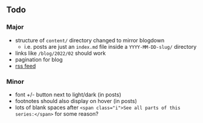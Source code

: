 ## Todo

### Major

- structure of `content/` directory changed to mirror blogdown
    + i.e. posts are just an `index.md` file inside a `YYYY-MM-DD-slug/` directory
- links like `/blog/2022/02` should work
- pagination for blog
- [rss feed](https://dev.to/npras/building-rss-feeds-for-static-sites-built-with-nanoc-2ihm)

### Minor
- font +/- button next to light/dark (in posts)
- footnotes should also display on hover (in posts)
- lots of blank spaces after `<span class="i">See all parts of this series:</span>` for some reason?
